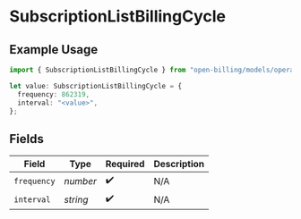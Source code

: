 # SubscriptionListBillingCycle

## Example Usage

```typescript
import { SubscriptionListBillingCycle } from "open-billing/models/operations";

let value: SubscriptionListBillingCycle = {
  frequency: 862319,
  interval: "<value>",
};
```

## Fields

| Field              | Type               | Required           | Description        |
| ------------------ | ------------------ | ------------------ | ------------------ |
| `frequency`        | *number*           | :heavy_check_mark: | N/A                |
| `interval`         | *string*           | :heavy_check_mark: | N/A                |